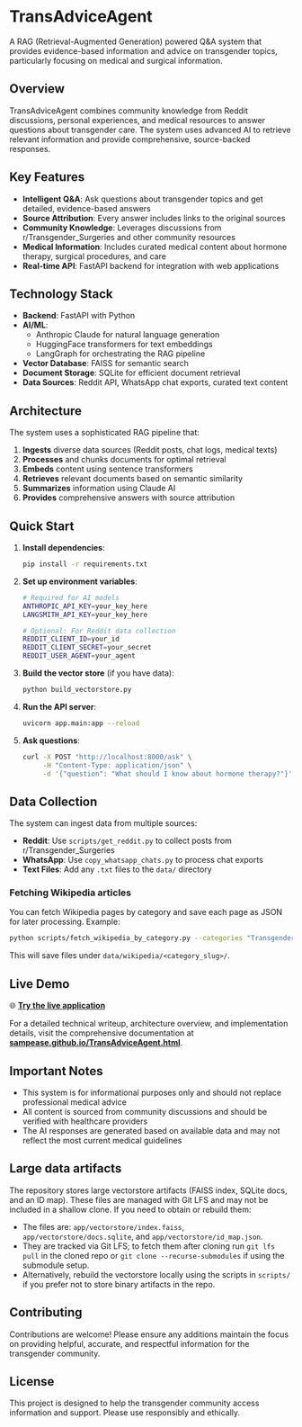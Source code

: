 # TransAdviceAgent

A RAG (Retrieval-Augmented Generation) powered Q&A system that provides evidence-based information and advice on transgender topics, particularly focusing on medical and surgical information.

## Overview

TransAdviceAgent combines community knowledge from Reddit discussions, personal experiences, and medical resources to answer questions about transgender care. The system uses advanced AI to retrieve relevant information and provide comprehensive, source-backed responses.

## Key Features

- **Intelligent Q&A**: Ask questions about transgender topics and get detailed, evidence-based answers
- **Source Attribution**: Every answer includes links to the original sources
- **Community Knowledge**: Leverages discussions from r/Transgender_Surgeries and other community resources
- **Medical Information**: Includes curated medical content about hormone therapy, surgical procedures, and care
- **Real-time API**: FastAPI backend for integration with web applications

## Technology Stack

- **Backend**: FastAPI with Python
- **AI/ML**: 
  - Anthropic Claude for natural language generation
  - HuggingFace transformers for text embeddings
  - LangGraph for orchestrating the RAG pipeline
- **Vector Database**: FAISS for semantic search
- **Document Storage**: SQLite for efficient document retrieval
- **Data Sources**: Reddit API, WhatsApp chat exports, curated text content

## Architecture

The system uses a sophisticated RAG pipeline that:

1. **Ingests** diverse data sources (Reddit posts, chat logs, medical texts)
2. **Processes** and chunks documents for optimal retrieval
3. **Embeds** content using sentence transformers
4. **Retrieves** relevant documents based on semantic similarity
5. **Summarizes** information using Claude AI
6. **Provides** comprehensive answers with source attribution

## Quick Start

1. **Install dependencies**:
   ```bash
   pip install -r requirements.txt
   ```

2. **Set up environment variables**:
   ```bash
   # Required for AI models
   ANTHROPIC_API_KEY=your_key_here
   LANGSMITH_API_KEY=your_key_here
   
   # Optional: For Reddit data collection
   REDDIT_CLIENT_ID=your_id
   REDDIT_CLIENT_SECRET=your_secret
   REDDIT_USER_AGENT=your_agent
   ```

3. **Build the vector store** (if you have data):
   ```bash
   python build_vectorstore.py
   ```

4. **Run the API server**:
   ```bash
   uvicorn app.main:app --reload
   ```

5. **Ask questions**:
   ```bash
   curl -X POST "http://localhost:8000/ask" \
        -H "Content-Type: application/json" \
        -d '{"question": "What should I know about hormone therapy?"}'
   ```

## Data Collection

The system can ingest data from multiple sources:

- **Reddit**: Use `scripts/get_reddit.py` to collect posts from r/Transgender_Surgeries
- **WhatsApp**: Use `copy_whatsapp_chats.py` to process chat exports
- **Text Files**: Add any `.txt` files to the `data/` directory

### Fetching Wikipedia articles

You can fetch Wikipedia pages by category and save each page as JSON for later processing. Example:

```bash
python scripts/fetch_wikipedia_by_category.py --categories "Transgender rights,Transgender" --max-pages 200 --depth 1 --include-subcats
```

This will save files under `data/wikipedia/<category_slug>/`.

## Live Demo

🌐 **[Try the live application](https://sampease.github.io/TransAdviceAgent.html)**

For a detailed technical writeup, architecture overview, and implementation details, visit the comprehensive documentation at **[sampease.github.io/TransAdviceAgent.html](https://sampease.github.io/TransAdviceAgent.html)**.

## Important Notes

- This system is for informational purposes only and should not replace professional medical advice
- All content is sourced from community discussions and should be verified with healthcare providers
- The AI responses are generated based on available data and may not reflect the most current medical guidelines

## Large data artifacts

The repository stores large vectorstore artifacts (FAISS index, SQLite docs, and an ID map). These files are managed with Git LFS and may not be included in a shallow clone. If you need to obtain or rebuild them:

- The files are: `app/vectorstore/index.faiss`, `app/vectorstore/docs.sqlite`, and `app/vectorstore/id_map.json`.
- They are tracked via Git LFS; to fetch them after cloning run `git lfs pull` in the cloned repo or `git clone --recurse-submodules` if using the submodule setup.
- Alternatively, rebuild the vectorstore locally using the scripts in `scripts/` if you prefer not to store binary artifacts in the repo.

## Contributing

Contributions are welcome! Please ensure any additions maintain the focus on providing helpful, accurate, and respectful information for the transgender community.

## License

This project is designed to help the transgender community access information and support. Please use responsibly and ethically.